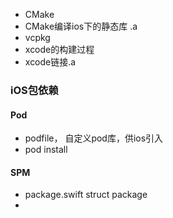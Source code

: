 - CMake
- CMake编译ios下的静态库 .a
- vcpkg
- xcode的构建过程
- xcode链接.a


### iOS包依赖
#### Pod
- podfile， 自定义pod库，供ios引入
- pod install

#### SPM
- package.swift   struct package
- 